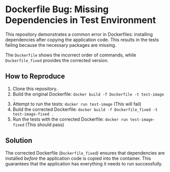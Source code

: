 # Dockerfile Bug: Missing Dependencies in Test Environment

This repository demonstrates a common error in Dockerfiles: installing dependencies after copying the application code.  This results in the tests failing because the necessary packages are missing.

The `Dockerfile` shows the incorrect order of commands, while `Dockerfile_fixed` provides the corrected version.

## How to Reproduce

1. Clone this repository.
2. Build the original Dockerfile: `docker build -f Dockerfile -t test-image .`
3. Attempt to run the tests: `docker run test-image` (This will fail)
4. Build the corrected Dockerfile: `docker build -f Dockerfile_fixed -t test-image-fixed .`
5. Run the tests with the corrected Dockerfile: `docker run test-image-fixed` (This should pass)

## Solution

The corrected Dockerfile (`Dockerfile_fixed`) ensures that dependencies are installed *before* the application code is copied into the container. This guarantees that the application has everything it needs to run successfully.
